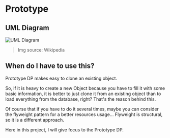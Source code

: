# Prototype

## UML Diagram
![UML Diagram](https://upload.wikimedia.org/wikipedia/commons/thumb/1/14/Prototype_UML.svg/678px-Prototype_UML.svg.png)

> Img source: Wikipedia

## When do I have to use this?

Prototype DP makes easy to clone an existing object.

So, if it is heavy to create a new Object because you have to fill it with some basic information, it is better to just clone it from an existing object than to load everything from the database, right?
That's the reason behind this.

Of course that if you have to do it several times, maybe you can consider the flyweight pattern for a better resources usage...
Flyweight is structural, so it is a different approach.

Here in this project, I will give focus to the Prototype DP. 